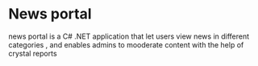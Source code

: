 # News portal

news portal is a C# .NET application that let users view news in different categories , and enables admins to 
mooderate content with the help of crystal reports 
